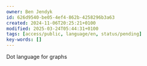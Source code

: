 ```yaml
---
owner: Ben Jendyk
id: 626d9540-be05-4ef4-862b-4258296b3a63
created: 2024-11-06T20:25:21+0100
modified: 2025-03-24T05:44:31+0100
tags: [access/public, language/en, status/pending]
key-words: []
---
```


Dot language for graphs 